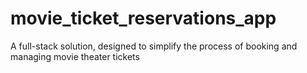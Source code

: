 # movie_ticket_reservations_app
A full-stack solution, designed to simplify the process of booking and managing movie theater tickets
